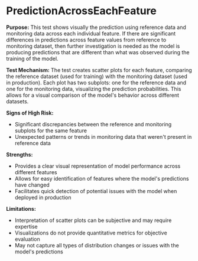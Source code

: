 # PredictionAcrossEachFeature

**Purpose:**
This test shows visually the prediction using reference data and monitoring data across each individual feature. If
there are significant differences in predictions across feature values from reference to monitoring dataset, then
further investigation is needed as the model is producing predictions that are different than what was observed
during the training of the model.

**Test Mechanism:**
The test creates scatter plots for each feature, comparing the reference dataset (used for training) with the
monitoring dataset (used in production). Each plot has two subplots: one for the reference data and one for the
monitoring data, visualizing the prediction probabilities. This allows for a visual comparison of the model's
behavior across different datasets.

**Signs of High Risk:**
- Significant discrepancies between the reference and monitoring subplots for the same feature
- Unexpected patterns or trends in monitoring data that weren't present in reference data

**Strengths:**
- Provides a clear visual representation of model performance across different features
- Allows for easy identification of features where the model's predictions have changed
- Facilitates quick detection of potential issues with the model when deployed in production

**Limitations:**
- Interpretation of scatter plots can be subjective and may require expertise
- Visualizations do not provide quantitative metrics for objective evaluation
- May not capture all types of distribution changes or issues with the model's predictions